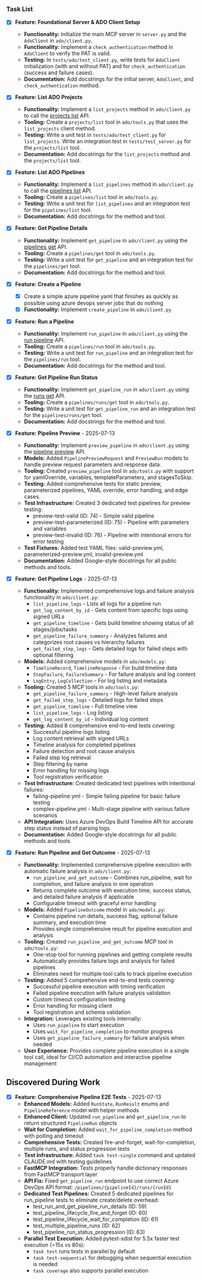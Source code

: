 ### Task List

*   [x] **Feature: Foundational Server & ADO Client Setup**
    *   **Functionality:** Initialize the main MCP server in `server.py` and the `AdoClient` in `ado/client.py`.
    *   **Functionality:** Implement a `check_authentication` method in `AdoClient` to verify the PAT is valid.
    *   **Testing:** In `tests/ado/test_client.py`, write tests for `AdoClient` initialization (with and without PAT) and for `check_authentication` (success and failure cases).
    *   **Documentation:** Add docstrings for the initial server, `AdoClient`, and `check_authentication` method.

*   [x] **Feature: List ADO Projects**
    *   **Functionality:** Implement a `list_projects` method in `ado/client.py` to call the [projects list](https://learn.microsoft.com/en-us/rest/api/azure/devops/core/projects/list?view=azure-devops-rest-7.2) API.
    *   **Tooling:** Create a `projects/list` tool in `ado/tools.py` that uses the `list_projects` client method.
    *   **Testing:** Write a unit test in `tests/ado/test_client.py` for `list_projects`. Write an integration test in `tests/test_server.py` for the `projects/list` tool.
    *   **Documentation:** Add docstrings for the `list_projects` method and the `projects/list` tool.

*   [x] **Feature: List ADO Pipelines**
    *   **Functionality:** Implement a `list_pipelines` method in `ado/client.py` to call the [pipelines list](https://learn.microsoft.com/en-us/rest/api/azure/devops/pipelines/pipelines/list?view=azure-devops-rest-7.2) API.
    *   **Tooling:** Create a `pipelines/list` tool in `ado/tools.py`.
    *   **Testing:** Write a unit test for `list_pipelines` and an integration test for the `pipelines/list` tool.
    *   **Documentation:** Add docstrings for the method and tool.

*   [x] **Feature: Get Pipeline Details**
    *   **Functionality:** Implement `get_pipeline` in `ado/client.py` using the [pipelines get](https://learn.microsoft.com/en-us/rest/api/azure/devops/pipelines/pipelines/get?view=azure-devops-rest-7.2) API.
    *   **Tooling:** Create a `pipelines/get` tool in `ado/tools.py`.
    *   **Testing:** Write a unit test for `get_pipeline` and an integration test for the `pipelines/get` tool.
    *   **Documentation:** Add docstrings for the method and tool.

*   [x] **Feature: Create a Pipeline**
    * [x] Create a simple azure pipeline yaml that finishes as quickly as possible using azure devops server jobs that do nothing
    * [x] **Functionality:** Implement `create_pipeline` in `ado/client.py` 

*   [x] **Feature: Run a Pipeline**
    *   **Functionality:** Implement `run_pipeline` in `ado/client.py` using the [run pipeline](https://learn.microsoft.com/en-us/rest/api/azure/devops/pipelines/runs/run-pipeline?view=azure-devops-rest-7.2) API.
    *   **Tooling:** Create a `pipelines/run` tool in `ado/tools.py`.
    *   **Testing:** Write a unit test for `run_pipeline` and an integration test for the `pipelines/run` tool.
    *   **Documentation:** Add docstrings for the method and tool.

*   [x] **Feature: Get Pipeline Run Status**
    *   **Functionality:** Implement `get_pipeline_run` in `ado/client.py` using the [runs get](https://learn.microsoft.com/en-us/rest/api/azure/devops/pipelines/runs/get?view=azure-devops-rest-7.2) API.
    *   **Tooling:** Create a `pipelines/runs/get` tool in `ado/tools.py`.
    *   **Testing:** Write a unit test for `get_pipeline_run` and an integration test for the `pipelines/runs/get` tool.
    *   **Documentation:** Add docstrings for the method and tool.

*   [x] **Feature: Pipeline Preview** - 2025-07-13
    *   **Functionality:** Implement `preview_pipeline` in `ado/client.py` using the [pipeline preview](https://learn.microsoft.com/en-us/rest/api/azure/devops/pipelines/preview/preview?view=azure-devops-rest-7.2) API.
    *   **Models:** Added `PipelinePreviewRequest` and `PreviewRun` models to handle preview request parameters and response data.
    *   **Tooling:** Created `preview_pipeline` tool in `ado/tools.py` with support for yamlOverride, variables, templateParameters, and stagesToSkip.
    *   **Testing:** Added comprehensive tests for static preview, parameterized pipelines, YAML override, error handling, and edge cases.
    *   **Test Infrastructure:** Created 3 dedicated test pipelines for preview testing:
        - preview-test-valid (ID: 74) - Simple valid pipeline
        - preview-test-parameterized (ID: 75) - Pipeline with parameters and variables
        - preview-test-invalid (ID: 76) - Pipeline with intentional errors for error testing
    *   **Test Fixtures:** Added test YAML files: valid-preview.yml, parameterized-preview.yml, invalid-preview.yml
    *   **Documentation:** Added Google-style docstrings for all public methods and tools.

*   [x] **Feature: Get Pipeline Logs** - 2025-07-13
    *   **Functionality:** Implemented comprehensive logs and failure analysis functionality in `ado/client.py`:
        - `list_pipeline_logs` - Lists all logs for a pipeline run
        - `get_log_content_by_id` - Gets content from specific logs using signed URLs
        - `get_pipeline_timeline` - Gets build timeline showing status of all stages/jobs/tasks
        - `get_pipeline_failure_summary` - Analyzes failures and categorizes root causes vs hierarchy failures
        - `get_failed_step_logs` - Gets detailed logs for failed steps with optional filtering
    *   **Models:** Added comprehensive models in `ado/models.py`:
        - `TimelineRecord`, `TimelineResponse` - For build timeline data
        - `StepFailure`, `FailureSummary` - For failure analysis and log content
        - `LogEntry`, `LogCollection` - For log listing and metadata
    *   **Tooling:** Created 5 MCP tools in `ado/tools.py`:
        - `get_pipeline_failure_summary` - High-level failure analysis
        - `get_failed_step_logs` - Detailed logs for failed steps
        - `get_pipeline_timeline` - Full timeline view
        - `list_pipeline_logs` - Log listing
        - `get_log_content_by_id` - Individual log content
    *   **Testing:** Added 8 comprehensive end-to-end tests covering:
        - Successful pipeline logs listing
        - Log content retrieval with signed URLs
        - Timeline analysis for completed pipelines
        - Failure detection and root cause analysis
        - Failed step log retrieval
        - Step filtering by name
        - Error handling for missing logs
        - Tool registration verification
    *   **Test Infrastructure:** Created dedicated test pipelines with intentional failures:
        - failing-pipeline.yml - Simple failing pipeline for basic failure testing
        - complex-pipeline.yml - Multi-stage pipeline with various failure scenarios
    *   **API Integration:** Uses Azure DevOps Build Timeline API for accurate step status instead of parsing logs
    *   **Documentation:** Added Google-style docstrings for all public methods and tools

*   [x] **Feature: Run Pipeline and Get Outcome** - 2025-07-13
    *   **Functionality:** Implemented comprehensive pipeline execution with automatic failure analysis in `ado/client.py`:
        - `run_pipeline_and_get_outcome` - Combines run_pipeline, wait for completion, and failure analysis in one operation
        - Returns complete outcome with execution time, success status, and detailed failure analysis if applicable
        - Configurable timeout with graceful error handling
    *   **Models:** Added `PipelineOutcome` model in `ado/models.py`:
        - Contains pipeline run details, success flag, optional failure summary, and execution time
        - Provides single comprehensive result for pipeline execution and analysis
    *   **Tooling:** Created `run_pipeline_and_get_outcome` MCP tool in `ado/tools.py`:
        - One-stop tool for running pipelines and getting complete results
        - Automatically provides failure logs and analysis for failed pipelines
        - Eliminates need for multiple tool calls to track pipeline execution
    *   **Testing:** Added 5 comprehensive end-to-end tests covering:
        - Successful pipeline execution with timing verification
        - Failed pipeline execution with failure analysis validation
        - Custom timeout configuration testing
        - Error handling for missing client
        - Tool registration and schema validation
    *   **Integration:** Leverages existing tools internally:
        - Uses `run_pipeline` to start execution
        - Uses `wait_for_pipeline_completion` to monitor progress
        - Uses `get_pipeline_failure_summary` for failure analysis when needed
    *   **User Experience:** Provides complete pipeline execution in a single tool call, ideal for CI/CD automation and interactive pipeline management

## Discovered During Work

*   [x] **Feature: Comprehensive Pipeline E2E Tests** - 2025-07-13
    *   **Enhanced Models:** Added `RunState`, `RunResult` enums and `PipelineReference` model with helper methods
    *   **Enhanced Client:** Updated `run_pipeline` and `get_pipeline_run` to return structured `PipelineRun` objects
    *   **Wait for Completion:** Added `wait_for_pipeline_completion` method with polling and timeout
    *   **Comprehensive Tests:** Created fire-and-forget, wait-for-completion, multiple runs, and status progression tests
    *   **Test Infrastructure:** Added `task test-single` command and updated CLAUDE.md with testing guidelines
    *   **FastMCP Integration:** Tests properly handle dictionary responses from FastMCP transport layer
    *   **API Fix:** Fixed `get_pipeline_run` endpoint to use correct Azure DevOps API format: `/pipelines/{pipelineId}/runs/{runId}`
    *   **Dedicated Test Pipelines:** Created 5 dedicated pipelines for run_pipeline tests to eliminate create/delete overhead:
        - test_run_and_get_pipeline_run_details (ID: 59)
        - test_pipeline_lifecycle_fire_and_forget (ID: 60)
        - test_pipeline_lifecycle_wait_for_completion (ID: 61)
        - test_multiple_pipeline_runs (ID: 62)
        - test_pipeline_run_status_progression (ID: 63)
    *   **Parallel Test Execution:** Added pytest-xdist for 5.5x faster test execution (~15s vs 80s):
        - `task test` runs tests in parallel by default
        - `task test-sequential` for debugging when sequential execution is needed
        - `task coverage` also supports parallel execution